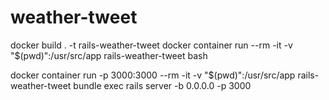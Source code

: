 # weather-tweet

docker build . -t rails-weather-tweet
docker container run --rm -it -v "$(pwd)":/usr/src/app rails-weather-tweet bash

docker container run -p 3000:3000 --rm -it -v "$(pwd)":/usr/src/app rails-weather-tweet bundle exec rails server -b 0.0.0.0 -p 3000

